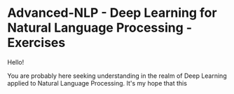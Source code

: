 # Advanced-NLP - Deep Learning for Natural Language Processing - Exercises

Hello!

You are probably here seeking understanding in the realm of Deep Learning applied to Natural Language Processing. It's my hope that this 